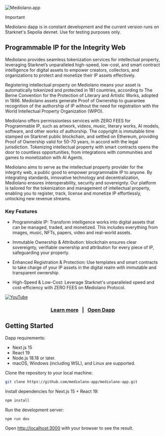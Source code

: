 ![Mediolano.app](https://mediolano.app/wp-content/uploads/2025/03/Mediolano-Dapp-20250310alpha.png)

> [!IMPORTANT]
> Mediolano dapp is in constant development and the current version runs on Starknet's Sepolia devnet. Use for testing purposes only. 

## Programmable IP for the Integrity Web

Mediolano provides seamless tokenization services for intellectual property, leveraging Starknet’s unparalleled high-speed, low-cost, and smart contract intelligence for digital assets to empower creators, collectors, and organizations to protect and monetize their IP assets effectively.

Registering intellectual property on Mediolano means your asset is automatically tokenized and protected in 181 countries, according to The Berne Convention for the Protection of Literary and Artistic Works, adopted in 1886. Mediolano assets generate Proof of Ownership to guarantee recognition of the authorship of IP without the need for registration with the World Intellectual Property Organization (WIPO).

Mediolano offers permissionless services with ZERO FEES for Programmable IP, such as artwork, videos, music, literary works, AI models, software, and other works of authorship. The copyright is immutable time stamped on Starknet public blockchain, and settled on Ethereum, providing Proof of Ownership valid for 50-70 years, in accord with the legal jurisdiction. Tokenizing intellectual property with smart contracts opens the door to countless opportunities, from integrations with communities and games to monetization with AI Agents.

Mediolano aims to serve as the intellectual property provider for the integrity web, a public good to empower programmable IP to anyone. By integrating standards, innovative technology and decentralization, Mediolano ensures interoperability, security and sovereignty. Our platform is tailored for the tokenization and management of intellectual property, enabling you to register, track, license and monetize IP effortlessly, unlocking new revenue streams.


### Key Features

- Programmable IP: Transform intelligence works into digital assets that can be managed, traded, and monetized. This includes everything from images, music, NFTs, papers, video and real-world assets.

- Immutable Ownership & Attribution: blockchain ensures clear sovereignty, verifiable ownership and attribution for every piece of IP, safeguarding your property.

- Enhanced Registration & Protection: Use templates and smart contracts to take charge of your IP assets in the digital realm with immutable and transparent ownership.

- High-Speed & Low-Cost: Leverage Starknet's unparalleled speed and cost-efficiency with ZERO FEES on Mediolano Protocol.

[![YouTube](http://i.ytimg.com/vi/uvskLmxmt7M/hqdefault.jpg)](https://www.youtube.com/watch?v=uvskLmxmt7M)

<h3 align="center">
  <a href="https://mediolano.app">Learn more</a>
  &nbsp; | &nbsp;
  <a href="https://ip.mediolano.app">Open Dapp</a>
</h3>


## Getting Started

Dapp requirements:
- Next.js 15
- React 19
- Node.js 18.18 or later.
- macOS, Windows (including WSL), and Linux are supported.

Clone the repository to your local machine:

```bash
git clone https://github.com/mediolano-app/mediolano-app.git
```
Install dependencies for Next.js 15 + React 19:

```bash
npm install
```

Run the development server:

```bash
npm run dev
```

Open [http://localhost:3000](http://localhost:3000) with your browser to see the result.
